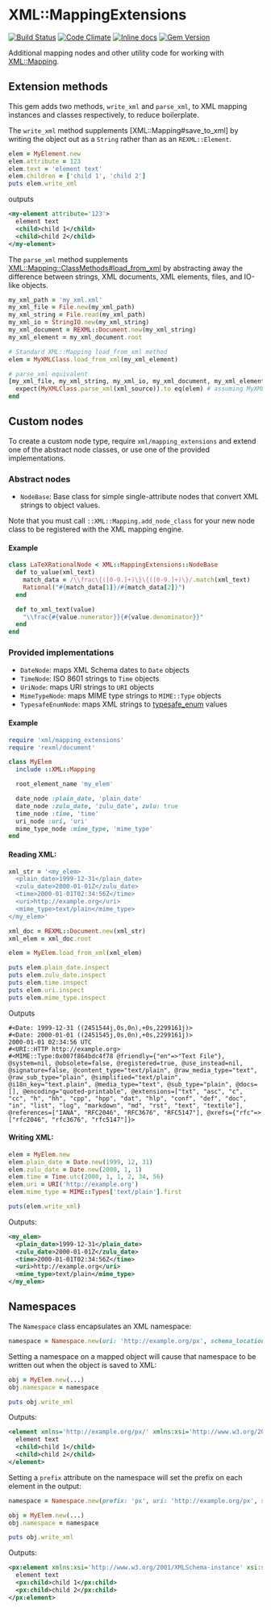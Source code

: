 # XML::MappingExtensions

[![Build Status](https://travis-ci.org/dmolesUC3/xml-mapping_extensions.svg?branch=master)](https://travis-ci.org/dmolesUC3/xml-mapping_extensions)
[![Code Climate](https://codeclimate.com/github/dmolesUC3/xml-mapping_extensions.svg)](https://codeclimate.com/github/dmolesUC3/xml-mapping_extensions)
[![Inline docs](http://inch-ci.org/github/dmolesUC3/xml-mapping_extensions.svg)](http://inch-ci.org/github/dmolesUC3/xml-mapping_extensions)
[![Gem Version](https://img.shields.io/gem/v/xml-mapping_extensions.svg)](https://github.com/dmolesUC3/xml-mapping_extensions/releases)

Additional mapping nodes and other utility code for working with
[XML::Mapping](http://multi-io.github.io/xml-mapping/).

## Extension methods

This gem adds two methods, `write_xml` and `parse_xml`, to XML mapping instances and classes respectively, to reduce
boilerplate.

The `write_xml` method supplements [XML::Mapping#save_to_xml] by writing the object out as a `String` rather than as an `REXML::Element`.

```ruby
elem = MyElement.new
elem.attribute = 123
elem.text = 'element text'
elem.children = ['child 1', 'child 2']
puts elem.write_xml
```

outputs

```xml
<my-element attribute='123'>
  element text
  <child>child 1</child>
  <child>child 2</child>
</my-element>
```

The `parse_xml` method supplements
[XML::Mapping::ClassMethods#load_from_xml](http://multi-io.github.io/xml-mapping/XML/Mapping/ClassMethods.html#method-i-load_from_xml)
by abstracting away the difference between strings, XML documents, XML elements,
files, and IO-like objects.

```ruby
my_xml_path = 'my_xml.xml'
my_xml_file = File.new(my_xml_path)
my_xml_string = File.read(my_xml_path)
my_xml_io = StringIO.new(my_xml_string)
my_xml_document = REXML::Document.new(my_xml_string)
my_xml_element = my_xml_document.root

# Standard XML::Mapping load_from_xml method
elem = MyXMLClass.load_from_xml(my_xml_element)

# parse_xml equivalent
[my_xml_file, my_xml_string, my_xml_io, my_xml_document, my_xml_element].each do |xml_source|
  expect(MyXMLClass.parse_xml(xml_source)).to eq(elem) # assuming MyXMLClass implements ==
end
```

## Custom nodes

To create a custom node type, require `xml/mapping_extensions` and extend one of
the abstract node classes, or use one of the provided implementations.

### Abstract nodes

- `NodeBase`: Base class for simple single-attribute nodes that
   convert XML strings to object values.

Note that you must call `::XML::Mapping.add_node_class` for your new node class
to be registered with the XML mapping engine.

#### Example

```ruby
class LaTeXRationalNode < XML::MappingExtensions::NodeBase
  def to_value(xml_text)
    match_data = /\\frac\{([0-9.]+)\}\{([0-9.]+)\}/.match(xml_text)
    Rational("#{match_data[1]}/#{match_data[2]}")
  end

  def to_xml_text(value)
    "\\frac{#{value.numerator}}{#{value.denominator}}"
  end
end
```

### Provided implementations

- `DateNode`: maps XML Schema dates to `Date` objects
- `TimeNode`: ISO 8601 strings to `Time` objects
- `UriNode`: maps URI strings to `URI` objects
- `MimeTypeNode`: maps MIME type strings to `MIME::Type` objects
- `TypesafeEnumNode`: maps XML strings to [typesafe_enum](https://github.com/dmolesUC3/typesafe_enum) values

#### Example

```ruby
require 'xml/mapping_extensions'
require 'rexml/document'

class MyElem
  include ::XML::Mapping

  root_element_name 'my_elem'

  date_node :plain_date, 'plain_date'
  date_node :zulu_date, 'zulu_date', zulu: true
  time_node :time, 'time'
  uri_node :uri, 'uri'
  mime_type_node :mime_type, 'mime_type'
end
```

#### Reading XML:

```ruby
xml_str = '<my_elem>
  <plain_date>1999-12-31</plain_date>
  <zulu_date>2000-01-01Z</zulu_date>
  <time>2000-01-01T02:34:56Z</time>
  <uri>http://example.org</uri>
  <mime_type>text/plain</mime_type>
</my_elem>'

xml_doc = REXML::Document.new(xml_str)
xml_elem = xml_doc.root

elem = MyElem.load_from_xml(xml_elem)

puts elem.plain_date.inspect
puts elem.zulu_date.inspect
puts elem.time.inspect
puts elem.uri.inspect
puts elem.mime_type.inspect
```

Outputs

```
#<Date: 1999-12-31 ((2451544j,0s,0n),+0s,2299161j)>
#<Date: 2000-01-01 ((2451545j,0s,0n),+0s,2299161j)>
2000-01-01 02:34:56 UTC
#<URI::HTTP http://example.org>
#<MIME::Type:0x007f864bdc4f78 @friendly={"en"=>"Text File"}, @system=nil, @obsolete=false, @registered=true, @use_instead=nil, @signature=false, @content_type="text/plain", @raw_media_type="text", @raw_sub_type="plain", @simplified="text/plain", @i18n_key="text.plain", @media_type="text", @sub_type="plain", @docs=[], @encoding="quoted-printable", @extensions=["txt", "asc", "c", "cc", "h", "hh", "cpp", "hpp", "dat", "hlp", "conf", "def", "doc", "in", "list", "log", "markdown", "md", "rst", "text", "textile"], @references=["IANA", "RFC2046", "RFC3676", "RFC5147"], @xrefs={"rfc"=>["rfc2046", "rfc3676", "rfc5147"]}>
```

#### Writing XML:

```ruby
elem = MyElem.new
elem.plain_date = Date.new(1999, 12, 31)
elem.zulu_date = Date.new(2000, 1, 1)
elem.time = Time.utc(2000, 1, 1, 2, 34, 56)
elem.uri = URI('http://example.org')
elem.mime_type = MIME::Types['text/plain'].first

puts(elem.write_xml)
```

Outputs:

```xml
<my_elem>
  <plain_date>1999-12-31</plain_date>
  <zulu_date>2000-01-01Z</zulu_date>
  <time>2000-01-01T02:34:56Z</time>
  <uri>http://example.org</uri>
  <mime_type>text/plain</mime_type>
</my_elem>
```

## Namespaces

The `Namespace` class encapsulates an XML namespace:

```ruby
namespace = Namespace.new(uri: 'http://example.org/px', schema_location: 'http://example.org/px.xsd')
```

Setting a namespace on a mapped object will cause that namespace to be written out when the object is saved
to XML:

```ruby
obj = MyElem.new(...)
obj.namespace = namespace

puts obj.write_xml
```

Outputs:

```xml
<element xmlns='http://example.org/px/' xmlns:xsi='http://www.w3.org/2001/XMLSchema-instance' xsi:schemaLocation='http://example.org/px.xsd' attribute='123'>
  element text
  <child>child 1</child>
  <child>child 2</child>
</element>
```

Setting a `prefix` attribute on the namespace will set the prefix on each element in the output:

```ruby
namespace = Namespace.new(prefix: 'px', uri: 'http://example.org/px', schema_location: 'http://example.org/px.xsd')

obj = MyElem.new(...)
obj.namespace = namespace

puts obj.write_xml
```

Outputs:

```xml
<px:element xmlns:xsi='http://www.w3.org/2001/XMLSchema-instance' xsi:schemaLocation='http://example.org/px.xsd' xmlns:px='http://example.org/px/' attribute='123'>
  element text
  <px:child>child 1</px:child>
  <px:child>child 2</px:child>
</px:element>
```
